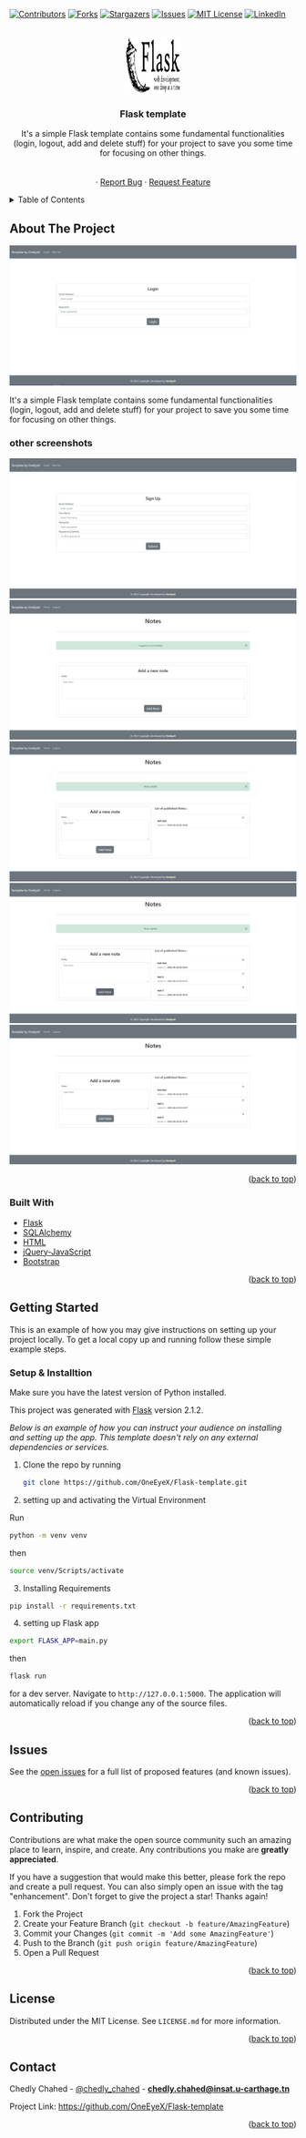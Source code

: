 <div id="top"></div>

[![Contributors][contributors-shield]][contributors-url]
[![Forks][forks-shield]][forks-url]
[![Stargazers][stars-shield]][stars-url]
[![Issues][issues-shield]][issues-url]
[![MIT License][license-shield]][license-url]
[![LinkedIn][linkedin-shield]][linkedin-url]



<!-- PROJECT LOGO -->
<br />
<div align="center">
  <a href="https://github.com/OneEyeX/Flask-template
/">
    <img src="screenshots/flask.png" alt="Logo" width="100" height="100">
  </a>

  <h3 align="center">Flask template</h3>

  <p align="center">
It's a simple Flask template contains some fundamental functionalities (login, logout, add and delete stuff) for your project to save you some time for focusing on other things.
    <br />
    <!-- <a href="#"><strong>Explore the docs »</strong></a> -->
    <br />
    <br />
    <!-- <a href="https://oneeyex.github.io/Flask-template
/">View Demo</a> -->
    ·
    <a href="https://github.com/OneEyeX/Flask-template/issues">Report Bug</a>
    ·
    <a href="https://github.com/OneEyeX/Flask-template/issues">Request Feature</a>
  </p>
</div>



<!-- TABLE OF CONTENTS -->
<details>
  <summary>Table of Contents</summary>
  <ol>
    <li>
      <a href="#about-the-project">About The Project</a>
      <ul>
        <li><a href="#built-with">Built With</a></li>
      </ul>
    </li>
    <li>
      <a href="#getting-started">Getting Started</a>
      <ul>
        <li><a href="#installation">Installation</a></li>
      </ul>
    </li>
    <li><a href="#contributing">Contributing</a></li>
    <li><a href="#license">License</a></li>
    <li><a href="#contact">Contact</a></li>
    
  </ol>
</details>



<!-- ABOUT THE PROJECT -->
## About The Project

[![Flask-template Screen Shot][product-screenshot]](screenshots/flask.png)

It's a simple Flask template contains some fundamental functionalities (login, logout, add and delete stuff) for your project to save you some time for focusing on other things.

### other screenshots

<img src="screenshots/b.png">

<br>

<img src="screenshots/c.png">

<br>

<img src="screenshots/d.png">

<br>

<img src="screenshots/e.png">

<br>

<img src="screenshots/f.png">

<br>

<p align="right">(<a href="#top">back to top</a>)</p>



### Built With
 
* [Flask](https://www.djangoproject.com/)
* [SQLAlchemy](https://www.sqlalchemy.org/)
* [HTML](https://www.w3schools.com/html/)
* [jQuery-JavaScript](https://www.javascript.com/)
* [Bootstrap](https://getbootstrap.com/)
 

<p align="right">(<a href="#top">back to top</a>)</p>



<!-- GETTING STARTED -->
## Getting Started

This is an example of how you may give instructions on setting up your project locally.
To get a local copy up and running follow these simple example steps.

 
### Setup & Installtion

Make sure you have the latest version of Python installed.

This project was generated with [Flask](https://palletsprojects.com/p/flask/) version 2.1.2.

_Below is an example of how you can instruct your audience on installing and setting up the app. This template doesn't rely on any external dependencies or services._
 
1. Clone the repo by running

   ```sh
   git clone https://github.com/OneEyeX/Flask-template.git
   ```
2. setting up and activating the Virtual Environment

Run  
  ```sh
  python -m venv venv
  ```

then  
  ```sh
  source venv/Scripts/activate
  ```
3. Installing Requirements
 
  ```sh
  pip install -r requirements.txt 
  ```

4. setting up Flask app 

  ```sh
  export FLASK_APP=main.py
  ```
 
then  
  ```sh
  flask run
  ```

for a dev server. Navigate to `http://127.0.0.1:5000`. The application will automatically reload if you change any of the source files.



<p align="right">(<a href="#top">back to top</a>)</p>



<!-- USAGE EXAMPLES -->
## Issues

See the [open issues](https://github.com/OneEyeX/Flask-template/issues) for a full list of proposed features (and known issues).

<p align="right">(<a href="#top">back to top</a>)</p>



<!-- CONTRIBUTING -->
## Contributing

Contributions are what make the open source community such an amazing place to learn, inspire, and create. Any contributions you make are **greatly appreciated**.

If you have a suggestion that would make this better, please fork the repo and create a pull request. You can also simply open an issue with the tag "enhancement".
Don't forget to give the project a star! Thanks again!

1. Fork the Project
2. Create your Feature Branch (`git checkout -b feature/AmazingFeature`)
3. Commit your Changes (`git commit -m 'Add some AmazingFeature'`)
4. Push to the Branch (`git push origin feature/AmazingFeature`)
5. Open a Pull Request

<p align="right">(<a href="#top">back to top</a>)</p>



<!-- LICENSE -->
## License

Distributed under the MIT License. See `LICENSE.md` for more information.

<p align="right">(<a href="#top">back to top</a>)</p>



<!-- CONTACT -->
## Contact

Chedly Chahed - [@chedly_chahed](https://twitter.com/chedly_chahed) - **chedly.chahed@insat.u-carthage.tn**

Project Link: [https://github.com/OneEyeX/Flask-template
](https://github.com/OneEyeX/Flask-template
)

<p align="right">(<a href="#top">back to top</a>)</p>

 

<!-- MARKDOWN LINKS & IMAGES -->
<!--  #reference-style-links -->
[contributors-shield]: https://img.shields.io/github/contributors/OneEyeX/Flask-template.svg?style=for-the-badge
[contributors-url]: https://github.com/OneEyeX/Flask-template/graphs/
[forks-shield]: https://img.shields.io/github/forks/OneEyeX/Flask-template.svg?style=for-the-badge
[forks-url]: https://github.com/OneEyeX/Flask-template/network/members
[stars-shield]: https://img.shields.io/github/stars/OneEyeX/Flask-template.svg?style=for-the-badge
[stars-url]: https://github.com/OneEyeX/Flask-template/stargazers
[issues-shield]: https://img.shields.io/github/issues/othneildrew/Best-README-Template.svg?style=for-the-badge
[issues-url]: https://github.com/OneEyeX/Flask-template/issues
[license-shield]: https://img.shields.io/github/license/OneEyeX/Flask-template.svg?style=for-the-badge
[license-url]: https://github.com/OneEyeX/Flask-template/LICENSE.md
[linkedin-shield]: https://img.shields.io/badge/-LinkedIn-black.svg?style=for-the-badge&logo=linkedin&colorB=555
[linkedin-url]: https://www.linkedin.com/in/chedly-chahed-a178a9196/
[product-screenshot]: screenshots/A.png
